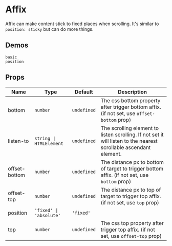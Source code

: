 # Affix

Affix can make content stick to fixed places when scrolling. It's similar to `position: sticky` but can do more things.

## Demos

```demo
basic
position
```

## Props

| Name | Type | Default | Description |
| --- | --- | --- | --- |
| bottom | `number` | `undefined` | The css bottom property after trigger bottom affix. (if not set, use `offset-bottom` prop) |
| listen-to | `string \| HTMLElement` | `undefined` | The scrolling element to listen scrolling. If not set it will listen to the nearest scrollable ascendant element. |
| offset-bottom | `number` | `undefined` | The distance px to bottom of target to trigger bottom affix. (if not set, use `bottom` prop) |
| offset-top | `number` | `undefined` | The distance px to top of target to trigger top affix. (if not set, use `top` prop) |
| position | `'fixed' \| 'absolute'` | `'fixed'` |  |
| top | `number` | `undefined` | The css top property after trigger top affix. (if not set, use `offset-top` prop) |
